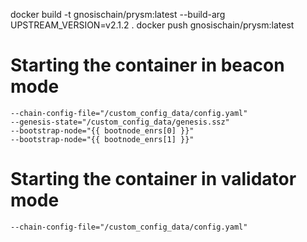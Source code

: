 docker build -t gnosischain/prysm:latest --build-arg UPSTREAM_VERSION=v2.1.2 .
docker push gnosischain/prysm:latest   

# Starting the container in beacon mode 
```
--chain-config-file="/custom_config_data/config.yaml"
--genesis-state="/custom_config_data/genesis.ssz"
--bootstrap-node="{{ bootnode_enrs[0] }}"
--bootstrap-node="{{ bootnode_enrs[1] }}"
```

# Starting the container in validator mode
```
--chain-config-file="/custom_config_data/config.yaml"
```